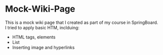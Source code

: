 # Mock-Wiki-Page
This is a mock wiki page that I created as part of my course in SpringBoard.
I tried to apply basic HTM, inclduing:
  - HTML tags, elements
  - List
  - Inserting image and hyperlinks
